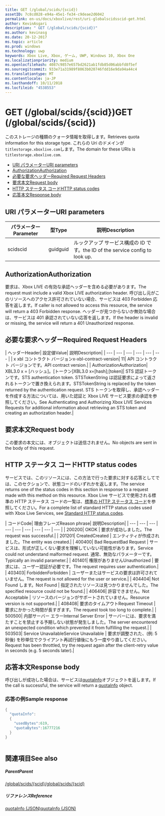 ```yaml
---
title: GET (/global/scids/{scid})
assetID: 7c8cd028-e94a-45e1-fe34-c9deae2d6042
permalink: en-us/docs/xboxlive/rest/uri-globalscidsscid-get.html
author: KevinAsgari
description: " GET (/global/scids/{scid})"
ms.author: kevinasg
ms.date: 20-12-2017
ms.topic: article
ms.prod: windows
ms.technology: uwp
keywords: Xbox Live, Xbox, ゲーム, UWP, Windows 10, Xbox One
ms.localizationpriority: medium
ms.openlocfilehash: 4087c9857e657bd2621ab1fdb85d06abbfd8f5ef
ms.sourcegitcommit: 933e71a31989f8063b020746fdd16e9da94a44c4
ms.translationtype: MT
ms.contentlocale: ja-JP
ms.lasthandoff: 10/11/2018
ms.locfileid: "4538553"
---
```

# <a name="get-globalscidsscid"></a><span data-ttu-id="bae65-104">GET (/global/scids/{scid})</span><span class="sxs-lookup"><span data-stu-id="bae65-104">GET (/global/scids/{scid})</span></span>
<span data-ttu-id="bae65-105">このストレージの種類のクォータ情報を取得します。</span><span class="sxs-lookup"><span data-stu-id="bae65-105">Retrieves quota information for this storage type.</span></span> <span data-ttu-id="bae65-106">これらの Uri のドメインが`titlestorage.xboxlive.com`します。</span><span class="sxs-lookup"><span data-stu-id="bae65-106">The domain for these URIs is `titlestorage.xboxlive.com`.</span></span>
 
  * [<span data-ttu-id="bae65-107">URI パラメーター</span><span class="sxs-lookup"><span data-stu-id="bae65-107">URI parameters</span></span>](#ID4EX)
  * [<span data-ttu-id="bae65-108">Authorization</span><span class="sxs-lookup"><span data-stu-id="bae65-108">Authorization</span></span>](#ID4ECB)
  * [<span data-ttu-id="bae65-109">必要な要求ヘッダー</span><span class="sxs-lookup"><span data-stu-id="bae65-109">Required Request Headers</span></span>](#ID4ENB)
  * [<span data-ttu-id="bae65-110">要求本文</span><span class="sxs-lookup"><span data-stu-id="bae65-110">Request body</span></span>](#ID4EWC)
  * [<span data-ttu-id="bae65-111">HTTP ステータス コード</span><span class="sxs-lookup"><span data-stu-id="bae65-111">HTTP status codes</span></span>](#ID4EBD)
  * [<span data-ttu-id="bae65-112">応答本文</span><span class="sxs-lookup"><span data-stu-id="bae65-112">Response body</span></span>](#ID4EUAAC)
 
<a id="ID4EX"></a>

 
## <a name="uri-parameters"></a><span data-ttu-id="bae65-113">URI パラメーター</span><span class="sxs-lookup"><span data-stu-id="bae65-113">URI parameters</span></span>
 
| <span data-ttu-id="bae65-114">パラメーター</span><span class="sxs-lookup"><span data-stu-id="bae65-114">Parameter</span></span>| <span data-ttu-id="bae65-115">型</span><span class="sxs-lookup"><span data-stu-id="bae65-115">Type</span></span>| <span data-ttu-id="bae65-116">説明</span><span class="sxs-lookup"><span data-stu-id="bae65-116">Description</span></span>| 
| --- | --- | --- | 
| <span data-ttu-id="bae65-117">scid</span><span class="sxs-lookup"><span data-stu-id="bae65-117">scid</span></span>| <span data-ttu-id="bae65-118">guid</span><span class="sxs-lookup"><span data-stu-id="bae65-118">guid</span></span>| <span data-ttu-id="bae65-119">ルックアップ サービス構成の ID です。</span><span class="sxs-lookup"><span data-stu-id="bae65-119">the ID of the service config to look up.</span></span>| 
  
<a id="ID4ECB"></a>

 
## <a name="authorization"></a><span data-ttu-id="bae65-120">Authorization</span><span class="sxs-lookup"><span data-stu-id="bae65-120">Authorization</span></span>
 
<span data-ttu-id="bae65-121">要求は、Xbox LIVE の有効な承認ヘッダーを含める必要があります。</span><span class="sxs-lookup"><span data-stu-id="bae65-121">The request must include a valid Xbox LIVE authorization header.</span></span> <span data-ttu-id="bae65-122">呼び出し元がこのリソースへのアクセス許可されていない場合、サービスは 403 Forbidden 応答を返します。</span><span class="sxs-lookup"><span data-stu-id="bae65-122">If caller is not allowed to access this resource, the service will return a 403 Forbidden response.</span></span> <span data-ttu-id="bae65-123">ヘッダーが見つからないか無効な場合は、サービスは 401 承認されていない応答を返します。</span><span class="sxs-lookup"><span data-stu-id="bae65-123">If the header is invalid or missing, the service will return a 401 Unauthorized response.</span></span> 
  
<a id="ID4ENB"></a>

 
## <a name="required-request-headers"></a><span data-ttu-id="bae65-124">必要な要求ヘッダー</span><span class="sxs-lookup"><span data-stu-id="bae65-124">Required Request Headers</span></span>
 
| <span data-ttu-id="bae65-125">ヘッダー</span><span class="sxs-lookup"><span data-stu-id="bae65-125">Header</span></span>| <span data-ttu-id="bae65-126">設定値</span><span class="sxs-lookup"><span data-stu-id="bae65-126">Value</span></span>| <span data-ttu-id="bae65-127">説明</span><span class="sxs-lookup"><span data-stu-id="bae65-127">Description</span></span>| 
| --- | --- | --- | --- | --- | --- | 
| <span data-ttu-id="bae65-128">x xbl コントラクト バージョン</span><span class="sxs-lookup"><span data-stu-id="bae65-128">x-xbl-contract-version</span></span>| <span data-ttu-id="bae65-129">1</span><span class="sxs-lookup"><span data-stu-id="bae65-129">1</span></span>| <span data-ttu-id="bae65-130">API コントラクト バージョンです。</span><span class="sxs-lookup"><span data-stu-id="bae65-130">API contract version.</span></span>| 
| <span data-ttu-id="bae65-131">Authorization</span><span class="sxs-lookup"><span data-stu-id="bae65-131">Authorization</span></span>| <span data-ttu-id="bae65-132">XBL3.0 x = [ハッシュ]。[トークン]</span><span class="sxs-lookup"><span data-stu-id="bae65-132">XBL3.0 x=[hash];[token]</span></span>| <span data-ttu-id="bae65-133">STS 認証トークンです。</span><span class="sxs-lookup"><span data-stu-id="bae65-133">STS authentication token.</span></span> <span data-ttu-id="bae65-134">STSTokenString は認証要求によって返されるトークンで置き換えられます。</span><span class="sxs-lookup"><span data-stu-id="bae65-134">STSTokenString is replaced by the token returned by the authentication request.</span></span> <span data-ttu-id="bae65-135">STS トークンを取得し、承認ヘッダーを作成する方法については、用いた認証と Xbox LIVE サービス要求の承認を参照してください。</span><span class="sxs-lookup"><span data-stu-id="bae65-135">See Authenticating and Authorizing Xbox LIVE Services Requests for additional information about retrieving an STS token and creating an authorization header.</span></span>| 
  
<a id="ID4EWC"></a>

 
## <a name="request-body"></a><span data-ttu-id="bae65-136">要求本文</span><span class="sxs-lookup"><span data-stu-id="bae65-136">Request body</span></span>
 
<span data-ttu-id="bae65-137">この要求の本文には、オブジェクトは送信されません。</span><span class="sxs-lookup"><span data-stu-id="bae65-137">No objects are sent in the body of this request.</span></span>
  
<a id="ID4EBD"></a>

 
## <a name="http-status-codes"></a><span data-ttu-id="bae65-138">HTTP ステータス コード</span><span class="sxs-lookup"><span data-stu-id="bae65-138">HTTP status codes</span></span> 
 
<span data-ttu-id="bae65-139">サービスでは、このリソースには、この方法で行った要求に対する応答としてでは、このセクションで、状態コードのいずれかを返します。</span><span class="sxs-lookup"><span data-stu-id="bae65-139">The service returns one of the status codes in this section in response to a request made with this method on this resource.</span></span> <span data-ttu-id="bae65-140">Xbox Live サービスで使用される標準の HTTP ステータス コードの一覧は、[標準の HTTP ステータス コード](../../additional/httpstatuscodes.md)を参照してください。</span><span class="sxs-lookup"><span data-stu-id="bae65-140">For a complete list of standard HTTP status codes used with Xbox Live Services, see [Standard HTTP status codes](../../additional/httpstatuscodes.md).</span></span>
 
| <span data-ttu-id="bae65-141">コード</span><span class="sxs-lookup"><span data-stu-id="bae65-141">Code</span></span>| <span data-ttu-id="bae65-142">理由フレーズ</span><span class="sxs-lookup"><span data-stu-id="bae65-142">Reason phrase</span></span>| <span data-ttu-id="bae65-143">説明</span><span class="sxs-lookup"><span data-stu-id="bae65-143">Description</span></span>| 
| --- | --- | --- | --- | --- | --- | --- | --- | --- | 
| <span data-ttu-id="bae65-144">200</span><span class="sxs-lookup"><span data-stu-id="bae65-144">200</span></span>| <span data-ttu-id="bae65-145">OK</span><span class="sxs-lookup"><span data-stu-id="bae65-145">OK</span></span> | <span data-ttu-id="bae65-146">要求が成功しました。</span><span class="sxs-lookup"><span data-stu-id="bae65-146">The request was successful.</span></span>| 
| <span data-ttu-id="bae65-147">201</span><span class="sxs-lookup"><span data-stu-id="bae65-147">201</span></span>| <span data-ttu-id="bae65-148">Created</span><span class="sxs-lookup"><span data-stu-id="bae65-148">Created</span></span> | <span data-ttu-id="bae65-149">エンティティが作成されました。</span><span class="sxs-lookup"><span data-stu-id="bae65-149">The entity was created.</span></span>| 
| <span data-ttu-id="bae65-150">400</span><span class="sxs-lookup"><span data-stu-id="bae65-150">400</span></span>| <span data-ttu-id="bae65-151">Bad Request</span><span class="sxs-lookup"><span data-stu-id="bae65-151">Bad Request</span></span> | <span data-ttu-id="bae65-152">サービスは、形式が正しくない要求を理解していない可能性があります。</span><span class="sxs-lookup"><span data-stu-id="bae65-152">Service could not understand malformed request.</span></span> <span data-ttu-id="bae65-153">通常、無効なパラメーターです。</span><span class="sxs-lookup"><span data-stu-id="bae65-153">Typically an invalid parameter.</span></span>| 
| <span data-ttu-id="bae65-154">401</span><span class="sxs-lookup"><span data-stu-id="bae65-154">401</span></span>| <span data-ttu-id="bae65-155">権限がありません</span><span class="sxs-lookup"><span data-stu-id="bae65-155">Unauthorized</span></span> | <span data-ttu-id="bae65-156">要求には、ユーザー認証が必要です。</span><span class="sxs-lookup"><span data-stu-id="bae65-156">The request requires user authentication.</span></span>| 
| <span data-ttu-id="bae65-157">403</span><span class="sxs-lookup"><span data-stu-id="bae65-157">403</span></span>| <span data-ttu-id="bae65-158">Forbidden</span><span class="sxs-lookup"><span data-stu-id="bae65-158">Forbidden</span></span> | <span data-ttu-id="bae65-159">ユーザーまたはサービスの要求は許可されていません。</span><span class="sxs-lookup"><span data-stu-id="bae65-159">The request is not allowed for the user or service.</span></span>| 
| <span data-ttu-id="bae65-160">404</span><span class="sxs-lookup"><span data-stu-id="bae65-160">404</span></span>| <span data-ttu-id="bae65-161">Not Found します。</span><span class="sxs-lookup"><span data-stu-id="bae65-161">Not Found</span></span> | <span data-ttu-id="bae65-162">指定されたリソースは見つかりませんでした。</span><span class="sxs-lookup"><span data-stu-id="bae65-162">The specified resource could not be found.</span></span>| 
| <span data-ttu-id="bae65-163">406</span><span class="sxs-lookup"><span data-stu-id="bae65-163">406</span></span>| <span data-ttu-id="bae65-164">許容できません。</span><span class="sxs-lookup"><span data-stu-id="bae65-164">Not Acceptable</span></span> | <span data-ttu-id="bae65-165">リソースのバージョンがサポートされていません。</span><span class="sxs-lookup"><span data-stu-id="bae65-165">Resource version is not supported.</span></span>| 
| <span data-ttu-id="bae65-166">408</span><span class="sxs-lookup"><span data-stu-id="bae65-166">408</span></span>| <span data-ttu-id="bae65-167">要求のタイムアウト</span><span class="sxs-lookup"><span data-stu-id="bae65-167">Request Timeout</span></span> | <span data-ttu-id="bae65-168">要求にかかった時間が長すぎます。</span><span class="sxs-lookup"><span data-stu-id="bae65-168">The request took too long to complete.</span></span>| 
| <span data-ttu-id="bae65-169">500</span><span class="sxs-lookup"><span data-stu-id="bae65-169">500</span></span>| <span data-ttu-id="bae65-170">内部サーバー エラー</span><span class="sxs-lookup"><span data-stu-id="bae65-170">Internal Server Error</span></span> | <span data-ttu-id="bae65-171">サーバーには、要求を満たすことを禁止する予期しない状態が発生しました。</span><span class="sxs-lookup"><span data-stu-id="bae65-171">The server encountered an unexpected condition which prevented it from fulfilling the request.</span></span>| 
| <span data-ttu-id="bae65-172">503</span><span class="sxs-lookup"><span data-stu-id="bae65-172">503</span></span>| <span data-ttu-id="bae65-173">Service Unavailable</span><span class="sxs-lookup"><span data-stu-id="bae65-173">Service Unavailable</span></span> | <span data-ttu-id="bae65-174">要求が調整された、(例: 5 秒後) を秒単位でクライアント再試行値後にもう一度やり直してください。</span><span class="sxs-lookup"><span data-stu-id="bae65-174">Request has been throttled, try the request again after the client-retry value in seconds (e.g. 5 seconds later).</span></span>| 
  
<a id="ID4EUAAC"></a>

 
## <a name="response-body"></a><span data-ttu-id="bae65-175">応答本文</span><span class="sxs-lookup"><span data-stu-id="bae65-175">Response body</span></span>
 
<span data-ttu-id="bae65-176">呼び出しが成功した場合は、サービスは[quotaInfo](../../json/json-quota.md)オブジェクトを返します。</span><span class="sxs-lookup"><span data-stu-id="bae65-176">If the call is successful, the service will return a [quotaInfo](../../json/json-quota.md) object.</span></span> 
 
<a id="ID4ECBAC"></a>

 
### <a name="sample-response"></a><span data-ttu-id="bae65-177">応答の例</span><span class="sxs-lookup"><span data-stu-id="bae65-177">Sample response</span></span>
 

```cpp
{
  "quotaInfo":
  {
    "usedBytes":619,
    "quotaBytes":16777216
  }
}
         
```

   
<a id="ID4EOBAC"></a>

 
## <a name="see-also"></a><span data-ttu-id="bae65-178">関連項目</span><span class="sxs-lookup"><span data-stu-id="bae65-178">See also</span></span>
 
<a id="ID4EQBAC"></a>

 
##### <a name="parent"></a><span data-ttu-id="bae65-179">Parent</span><span class="sxs-lookup"><span data-stu-id="bae65-179">Parent</span></span> 

[<span data-ttu-id="bae65-180">/global/scids/{scid}</span><span class="sxs-lookup"><span data-stu-id="bae65-180">/global/scids/{scid}</span></span>](uri-globalscidsscid.md)

  
<a id="ID4E1BAC"></a>

 
##### <a name="reference"></a><span data-ttu-id="bae65-181">リファレンス</span><span class="sxs-lookup"><span data-stu-id="bae65-181">Reference</span></span> 

[<span data-ttu-id="bae65-182">quotaInfo (JSON)</span><span class="sxs-lookup"><span data-stu-id="bae65-182">quotaInfo (JSON)</span></span>](../../json/json-quota.md)

   